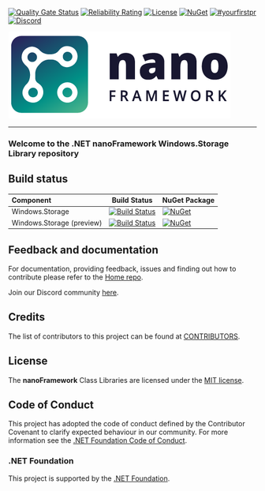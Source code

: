 [![Quality Gate Status](https://sonarcloud.io/api/project_badges/measure?project=nanoframework_lib-Windows.Storage&metric=alert_status)](https://sonarcloud.io/dashboard?id=nanoframework_lib-Windows.Storage) [![Reliability Rating](https://sonarcloud.io/api/project_badges/measure?project=nanoframework_lib-Windows.Storage&metric=reliability_rating)](https://sonarcloud.io/dashboard?id=nanoframework_lib-Windows.Storage) [![License](https://img.shields.io/badge/License-MIT-blue.svg)](LICENSE) [![NuGet](https://img.shields.io/nuget/dt/nanoFramework.Windows.Storage.svg?label=NuGet&style=flat&logo=nuget)](https://www.nuget.org/packages/nanoFramework.Windows.Storage/) [![#yourfirstpr](https://img.shields.io/badge/first--timers--only-friendly-blue.svg)](https://github.com/nanoframework/Home/blob/master/CONTRIBUTING.md)
 [![Discord](https://img.shields.io/discord/478725473862549535.svg?logo=discord&logoColor=white&label=Discord&color=7289DA)](https://discord.gg/gCyBu8T)

![nanoFramework logo](https://raw.githubusercontent.com/nanoframework/Home/main/resources/logo/nanoFramework-repo-logo.png)

-----

### Welcome to the .NET **nanoFramework** Windows.Storage Library repository

## Build status

| Component | Build Status | NuGet Package |
|:-|---|---|
| Windows.Storage | [![Build Status](https://dev.azure.com/nanoframework/Windows.Storage/_apis/build/status/nanoframework.lib-Windows.Storage?branchName=master)](https://dev.azure.com/nanoframework/Windows.Storage/_build/latest?definitionId=14&branchName=master) | [![NuGet](https://img.shields.io/nuget/v/nanoFramework.Windows.storage.svg?label=NuGet&style=flat&logo=nuget)](https://www.nuget.org/packages/nanoFramework.Windows.Storage/) |
| Windows.Storage (preview) | [![Build Status](https://dev.azure.com/nanoframework/Windows.Storage/_apis/build/status/nanoframework.lib-Windows.Storage?branchName=develop)](https://dev.azure.com/nanoframework/Windows.Storage/_build/latest?definitionId=14&branchName=develop) | [![NuGet](https://img.shields.io/nuget/vpre/nanoFramework.Windows.storage.svg?label=NuGet&style=flat&logo=nuget)](https://www.nuget.org/packages/nanoFramework.Windows.Storage/) |

## Feedback and documentation

For documentation, providing feedback, issues and finding out how to contribute please refer to the [Home repo](https://github.com/nanoframework/Home).

Join our Discord community [here](https://discord.gg/gCyBu8T).

## Credits

The list of contributors to this project can be found at [CONTRIBUTORS](https://github.com/nanoframework/Home/blob/master/CONTRIBUTORS.md).

## License

The **nanoFramework** Class Libraries are licensed under the [MIT license](LICENSE.md).

## Code of Conduct

This project has adopted the code of conduct defined by the Contributor Covenant to clarify expected behaviour in our community.
For more information see the [.NET Foundation Code of Conduct](https://dotnetfoundation.org/code-of-conduct).

### .NET Foundation

This project is supported by the [.NET Foundation](https://dotnetfoundation.org).
